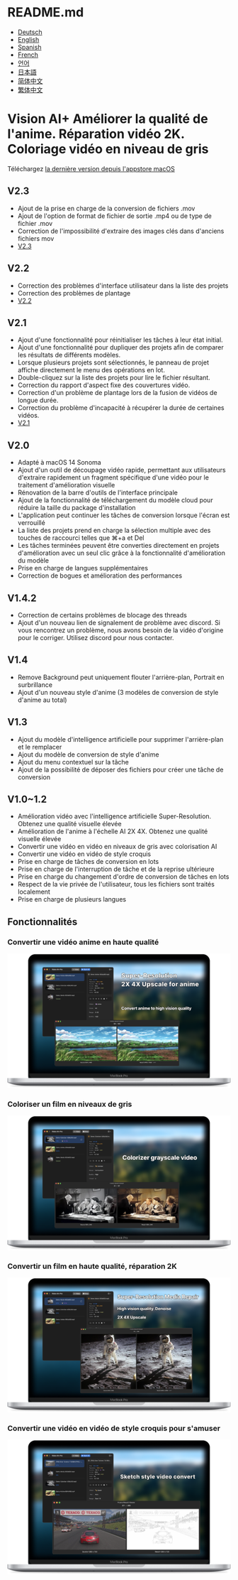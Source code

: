# README.md
- [Deutsch](README.de.md)
- [English](README.md)
- [Spanish](README.es.md)
- [French](README.fr.md)
- [언어](README.ko.md)
- [日本語](README.ja.md)
- [简体中文](README.zh_cn.md)
- [繁体中文](README.zh_tw.md)

# Vision AI+ Améliorer la qualité de l'anime. Réparation vidéo 2K. Coloriage vidéo en niveau de gris

Téléchargez [la dernière version depuis l'appstore macOS](https://apps.apple.com/us/app/id6445976076)

V2.3
---
- Ajout de la prise en charge de la conversion de fichiers .mov
- Ajout de l'option de format de fichier de sortie .mp4 ou de type de fichier .mov
- Correction de l'impossibilité d'extraire des images clés dans d'anciens fichiers mov
- [V2.3](https://download.marksdo.com/apps/VisionAI/V2.3/VisionAI.dmg)

V2.2
---
- Correction des problèmes d'interface utilisateur dans la liste des projets
- Correction des problèmes de plantage
- [V2.2](https://download.marksdo.com/apps/VisionAI/V2.2/VisionAI.dmg)

V2.1
---
- Ajout d'une fonctionnalité pour réinitialiser les tâches à leur état initial.
- Ajout d'une fonctionnalité pour dupliquer des projets afin de comparer les résultats de différents modèles.
- Lorsque plusieurs projets sont sélectionnés, le panneau de projet affiche directement le menu des opérations en lot.
- Double-cliquez sur la liste des projets pour lire le fichier résultant.
- Correction du rapport d'aspect fixe des couvertures vidéo.
- Correction d'un problème de plantage lors de la fusion de vidéos de longue durée.
- Correction du problème d'incapacité à récupérer la durée de certaines vidéos.
- [V2.1](https://download.marksdo.com/apps/VisionAI/V2.1/VisionAI.zip)

V2.0
---
- Adapté à macOS 14 Sonoma
- Ajout d'un outil de découpage vidéo rapide, permettant aux utilisateurs d'extraire rapidement un fragment spécifique d'une vidéo pour le traitement d'amélioration visuelle
- Rénovation de la barre d'outils de l'interface principale
- Ajout de la fonctionnalité de téléchargement du modèle cloud pour réduire la taille du package d'installation
- L'application peut continuer les tâches de conversion lorsque l'écran est verrouillé
- La liste des projets prend en charge la sélection multiple avec des touches de raccourci telles que ⌘+a et Del
- Les tâches terminées peuvent être converties directement en projets d'amélioration avec un seul clic grâce à la fonctionnalité d'amélioration du modèle
- Prise en charge de langues supplémentaires
- Correction de bogues et amélioration des performances

V1.4.2
---
- Correction de certains problèmes de blocage des threads
- Ajout d'un nouveau lien de signalement de problème avec discord. Si vous rencontrez un problème, nous avons besoin de la vidéo d'origine pour le corriger. Utilisez discord pour nous contacter.

V1.4
---
- Remove Background peut uniquement flouter l'arrière-plan, Portrait en surbrillance
- Ajout d'un nouveau style d'anime (3 modèles de conversion de style d'anime au total)

V1.3
---
- Ajout du modèle d'intelligence artificielle pour supprimer l'arrière-plan et le remplacer
- Ajout du modèle de conversion de style d'anime
- Ajout du menu contextuel sur la tâche
- Ajout de la possibilité de déposer des fichiers pour créer une tâche de conversion

V1.0~1.2
---
- Amélioration vidéo avec l'intelligence artificielle Super-Resolution. Obtenez une qualité visuelle élevée
- Amélioration de l'anime à l'échelle AI 2X 4X. Obtenez une qualité visuelle élevée
- Convertir une vidéo en vidéo en niveaux de gris avec colorisation AI
- Convertir une vidéo en vidéo de style croquis
- Prise en charge de tâches de conversion en lots
- Prise en charge de l'interruption de tâche et de la reprise ultérieure
- Prise en charge du changement d'ordre de conversion de tâches en lots
- Respect de la vie privée de l'utilisateur, tous les fichiers sont traités localement
- Prise en charge de plusieurs langues

## Fonctionnalités

### Convertir une vidéo anime en haute qualité
![convert-anime-high-quality](imgs/Web-Preview-1.png)

### Coloriser un film en niveaux de gris
![colorizer-grayscale-movie](imgs/Web-Preview-2.png)

### Convertir un film en haute qualité, réparation 2K
![convert-movie-to-high-quality](imgs/Web-Preview-3.png)

### Convertir une vidéo en vidéo de style croquis pour s'amuser
![Convert-video-to-sketch-style-video-for-fun](imgs/Web-Preview-4.png)